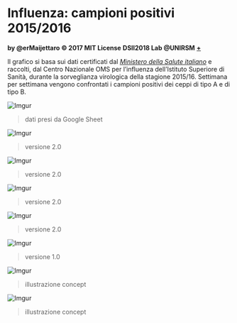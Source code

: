 # Influenza: campioni positivi 2015/2016

**by @erMaijettaro © 2017 MIT License**
**DSII2018 Lab @UNIRSM** [**+**](http://dsii-2018-unirsm.github.io)

Il grafico si basa sui dati certificati dal [*Ministero della Salute italiano*](http://www.trovanorme.salute.gov.it/norme/renderNormsanPdf?anno=2017&codLeg=60180&parte=1%20&serie=null) e raccolti, dal Centro Nazionale OMS per l’influenza dell’Istituto Superiore di Sanità, durante la sorveglianza virologica della stagione 2015/16. Settimana per settimana vengono confrontati i campioni positivi dei ceppi di tipo A e di tipo B.

![Imgur](https://imgur.com/5EsfREH.png)
> dati presi da Google Sheet
>

![Imgur](https://imgur.com/Pm8a0ET.png)
> versione 2.0
>
![Imgur](https://imgur.com/WRuWDHB.png)
> versione 2.0
>
![Imgur](https://imgur.com/p5xl5w4.png)
> versione 2.0
>
![Imgur](https://imgur.com/0eaJvob.png)
> versione 2.0
>



![Imgur](https://imgur.com/doVFpMr.png)
> versione 1.0
>

![Imgur](https://imgur.com/H5AXRMA.png)
> illustrazione concept
>

![Imgur](https://imgur.com/7WNW4m1.png)
> illustrazione concept
>
